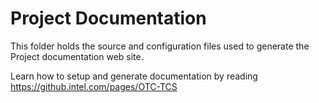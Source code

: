 # Project Documentation

This folder holds the source and configuration files used to generate the
Project documentation web site. 

Learn how to setup and generate documentation by reading
https://github.intel.com/pages/OTC-TCS
